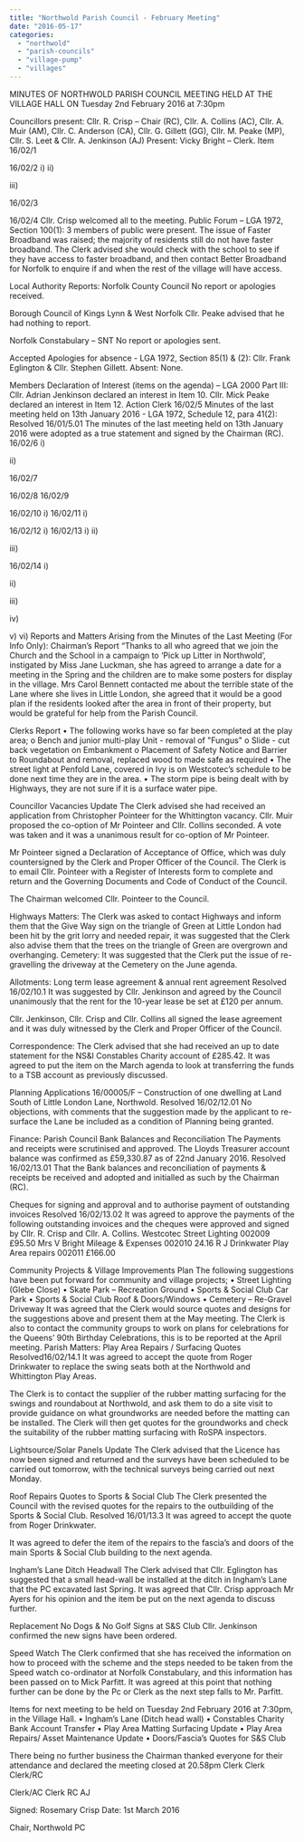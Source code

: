 ```yaml
---
title: "Northwold Parish Council - February Meeting"
date: "2016-05-17"
categories: 
  - "northwold"
  - "parish-councils"
  - "village-pump"
  - "villages"
---
```


MINUTES OF NORTHWOLD PARISH COUNCIL MEETING HELD AT THE VILLAGE HALL ON Tuesday 2nd February 2016 at 7:30pm

Councillors present: Cllr. R. Crisp – Chair (RC), Cllr. A. Collins (AC), Cllr. A. Muir (AM), Cllr. C. Anderson (CA), Cllr. G. Gillett (GG), Cllr. M. Peake (MP), Cllr. S. Leet & Cllr. A. Jenkinson (AJ) Present: Vicky Bright – Clerk. Item 16/02/1

16/02/2 i) ii)

iii)

16/02/3

16/02/4 Cllr. Crisp welcomed all to the meeting. Public Forum – LGA 1972, Section 100(1): 3 members of public were present. The issue of Faster Broadband was raised; the majority of residents still do not have faster broadband. The Clerk advised she would check with the school to see if they have access to faster broadband, and then contact Better Broadband for Norfolk to enquire if and when the rest of the village will have access.

Local Authority Reports: Norfolk County Council No report or apologies received.

Borough Council of Kings Lynn & West Norfolk Cllr. Peake advised that he had nothing to report.

Norfolk Constabulary – SNT No report or apologies sent.

Accepted Apologies for absence - LGA 1972, Section 85(1) & (2): Cllr. Frank Eglington & Cllr. Stephen Gillett. Absent: None.

Members Declaration of Interest (items on the agenda) – LGA 2000 Part III: Cllr. Adrian Jenkinson declared an interest in Item 10. Cllr. Mick Peake declared an interest in Item 12. Action Clerk 16/02/5 Minutes of the last meeting held on 13th January 2016 - LGA 1972, Schedule 12, para 41(2): Resolved 16/01/5.01 The minutes of the last meeting held on 13th January 2016 were adopted as a true statement and signed by the Chairman (RC). 16/02/6 i)

ii)

16/02/7

16/02/8 16/02/9

16/02/10 i) 16/02/11 i)

16/02/12 i) 16/02/13 i) ii)

iii)

16/02/14 i)

ii)

iii)

iv)

v) vi) Reports and Matters Arising from the Minutes of the Last Meeting (For Info Only): Chairman’s Report “Thanks to all who agreed that we join the Church and the School in a campaign to ‘Pick up Litter in Northwold’, instigated by Miss Jane Luckman, she has agreed to arrange a date for a meeting in the Spring and the children are to make some posters for display in the village. Mrs Carol Bennett contacted me about the terrible state of the Lane where she lives in Little London, she agreed that it would be a good plan if the residents looked after the area in front of their property, but would be grateful for help from the Parish Council.

Clerks Report • The following works have so far been completed at the play area; o Bench and junior multi-play Unit - removal of "Fungus" o Slide - cut back vegetation on Embankment o Placement of Safety Notice and Barrier to Roundabout and removal, replaced wood to made safe as required • The street light at Penfold Lane, covered in Ivy is on Westcotec’s schedule to be done next time they are in the area. • The storm pipe is being dealt with by Highways, they are not sure if it is a surface water pipe.

Councillor Vacancies Update The Clerk advised she had received an application from Christopher Pointeer for the Whittington vacancy. Cllr. Muir proposed the co-option of Mr Pointeer and Cllr. Collins seconded. A vote was taken and it was a unanimous result for co-option of Mr Pointeer.

Mr Pointeer signed a Declaration of Acceptance of Office, which was duly countersigned by the Clerk and Proper Officer of the Council. The Clerk is to email Cllr. Pointeer with a Register of Interests form to complete and return and the Governing Documents and Code of Conduct of the Council.

The Chairman welcomed Cllr. Pointeer to the Council.

Highways Matters: The Clerk was asked to contact Highways and inform them that the Give Way sign on the triangle of Green at Little London had been hit by the grit lorry and needed repair, it was suggested that the Clerk also advise them that the trees on the triangle of Green are overgrown and overhanging. Cemetery: It was suggested that the Clerk put the issue of re-gravelling the driveway at the Cemetery on the June agenda.

Allotments: Long term lease agreement & annual rent agreement Resolved 16/02/10.1 It was suggested by Cllr. Jenkinson and agreed by the Council unanimously that the rent for the 10-year lease be set at £120 per annum.

Cllr. Jenkinson, Cllr. Crisp and Cllr. Collins all signed the lease agreement and it was duly witnessed by the Clerk and Proper Officer of the Council.

Correspondence: The Clerk advised that she had received an up to date statement for the NS&I Constables Charity account of £285.42. It was agreed to put the item on the March agenda to look at transferring the funds to a TSB account as previously discussed.

Planning Applications 16/00005/F – Construction of one dwelling at Land South of Little London Lane, Northwold. Resolved 16/02/12.01 No objections, with comments that the suggestion made by the applicant to re-surface the Lane be included as a condition of Planning being granted.

Finance: Parish Council Bank Balances and Reconciliation The Payments and receipts were scrutinised and approved. The Lloyds Treasurer account balance was confirmed as £59,330.87 as of 22nd January 2016. Resolved 16/02/13.01 That the Bank balances and reconciliation of payments & receipts be received and adopted and initialled as such by the Chairman (RC).

Cheques for signing and approval and to authorise payment of outstanding invoices Resolved 16/02/13.02 It was agreed to approve the payments of the following outstanding invoices and the cheques were approved and signed by Cllr. R. Crisp and Cllr. A. Collins. Westcotec Street Lighting 002009 £95.50 Mrs V Bright Mileage & Expenses 002010 24.16 R J Drinkwater Play Area repairs 002011 £166.00

Community Projects & Village Improvements Plan The following suggestions have been put forward for community and village projects; • Street Lighting (Glebe Close) • Skate Park – Recreation Ground • Sports & Social Club Car Park • Sports & Social Club Roof & Doors/Windows • Cemetery – Re-Gravel Driveway It was agreed that the Clerk would source quotes and designs for the suggestions above and present them at the May meeting. The Clerk is also to contact the community groups to work on plans for celebrations for the Queens’ 90th Birthday Celebrations, this is to be reported at the April meeting. Parish Matters: Play Area Repairs / Surfacing Quotes Resolved16/02/14.1 It was agreed to accept the quote from Roger Drinkwater to replace the swing seats both at the Northwold and Whittington Play Areas.

The Clerk is to contact the supplier of the rubber matting surfacing for the swings and roundabout at Northwold, and ask them to do a site visit to provide guidance on what groundworks are needed before the matting can be installed. The Clerk will then get quotes for the groundworks and check the suitability of the rubber matting surfacing with RoSPA inspectors.

Lightsource/Solar Panels Update The Clerk advised that the Licence has now been signed and returned and the surveys have been scheduled to be carried out tomorrow, with the technical surveys being carried out next Monday.

Roof Repairs Quotes to Sports & Social Club The Clerk presented the Council with the revised quotes for the repairs to the outbuilding of the Sports & Social Club. Resolved 16/01/13.3 It was agreed to accept the quote from Roger Drinkwater.

It was agreed to defer the item of the repairs to the fascia’s and doors of the main Sports & Social Club building to the next agenda.

Ingham’s Lane Ditch Headwall The Clerk advised that Cllr. Eglington has suggested that a small head-wall be installed at the ditch in Ingham’s Lane that the PC excavated last Spring. It was agreed that Cllr. Crisp approach Mr Ayers for his opinion and the item be put on the next agenda to discuss further.

Replacement No Dogs & No Golf Signs at S&S Club Cllr. Jenkinson confirmed the new signs have been ordered.

Speed Watch The Clerk confirmed that she has received the information on how to proceed with the scheme and the steps needed to be taken from the Speed watch co-ordinator at Norfolk Constabulary, and this information has been passed on to Mick Parfitt. It was agreed at this point that nothing further can be done by the Pc or Clerk as the next step falls to Mr. Parfitt.

Items for next meeting to be held on Tuesday 2nd February 2016 at 7:30pm, in the Village Hall. • Ingham’s Lane (Ditch head wall) • Constables Charity Bank Account Transfer • Play Area Matting Surfacing Update • Play Area Repairs/ Asset Maintenance Update • Doors/Fascia’s Quotes for S&S Club

There being no further business the Chairman thanked everyone for their attendance and declared the meeting closed at 20.58pm Clerk Clerk Clerk/RC

Clerk/AC Clerk RC AJ

Signed: Rosemary Crisp Date: 1st March 2016

Chair, Northwold PC
